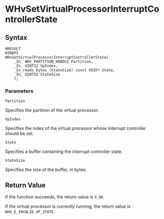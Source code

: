 # WHvSetVirtualProcessorInterruptControllerState

## Syntax

```
HRESULT
WINAPI
WHvSetVirtualProcessorInterruptControllerState(
    _In_ WHV_PARTITION_HANDLE Partition,
    _In_ UINT32 VpIndex,
    _In_reads_bytes_(StateSize) const VOID* State,
    _In_ UINT32 StateSize
    );
```

### Parameters

`Partition`

Specifies the partition of the virtual processor.

`VpIndex`

Specifies the index of the virtual processor whose interrupt controller should be set.

`State`

Specifies a buffer containing the interrupt controller state.

`StateSize`

Specifies the size of the buffer, in bytes.

## Return Value

If the function succeeds, the return value is `S_OK`.

If the virtual processor is currently running, the return value is `WHV_E_INVALID_VP_STATE`.
